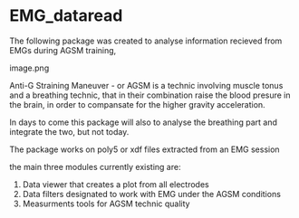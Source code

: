# EMG_dataread
The following package was created to analyse information recieved from EMGs during AGSM training, 

image.png

Anti-G Straining Maneuver - or AGSM is a technic involving muscle tonus and a breathing technic, 
that in their combination raise the blood presure in the brain, in order to compansate for the higher gravity acceleration.

In days to come this package will also to analyse the breathing part and integrate the two, but not today.

The package works on poly5 or xdf files extracted from an EMG session

the main three modules currently existing are:
1. Data viewer that creates a plot from all electrodes
2. Data filters designated to work with EMG under the AGSM conditions
3. Measurments tools for AGSM technic quality